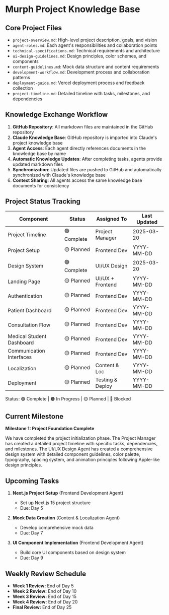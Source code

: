 # Murph Project Knowledge Base

## Core Project Files

- `project-overview.md`: High-level project description, goals, and vision
- `agent-roles.md`: Each agent's responsibilities and collaboration points
- `technical-specifications.md`: Technical requirements and architecture
- `ui-design-guidelines.md`: Design principles, color schemes, and components
- `content-guidelines.md`: Mock data structure and content requirements
- `development-workflow.md`: Development process and collaboration patterns
- `deployment-guide.md`: Vercel deployment process and feedback collection
- `project-timeline.md`: Detailed timeline with tasks, milestones, and dependencies

## Knowledge Exchange Workflow

1. **GitHub Repository**: All markdown files are maintained in the GitHub repository
2. **Claude Knowledge Base**: GitHub repository is imported into Claude's project knowledge base
3. **Agent Access**: Each agent directly references documents in the knowledge base by name
4. **Automatic Knowledge Updates**: After completing tasks, agents provide updated markdown files
5. **Synchronization**: Updated files are pushed to GitHub and automatically synchronized with Claude's knowledge base
6. **Context Sharing**: All agents access the same knowledge base documents for consistency

## Project Status Tracking

| Component                 | Status     | Assigned To      | Last Updated |
| ------------------------- | ---------- | ---------------- | ------------ |
| Project Timeline          | 🟢 Complete | Project Manager  | 2025-03-20   |
| Project Setup             | 🟡 Planned  | Frontend Dev     | YYYY-MM-DD   |
| Design System             | 🟢 Complete | UI/UX Design     | 2025-03-20   |
| Landing Page              | 🟡 Planned  | UI/UX + Frontend | YYYY-MM-DD   |
| Authentication            | 🟡 Planned  | Frontend Dev     | YYYY-MM-DD   |
| Patient Dashboard         | 🟡 Planned  | Frontend Dev     | YYYY-MM-DD   |
| Consultation Flow         | 🟡 Planned  | Frontend Dev     | YYYY-MM-DD   |
| Medical Student Dashboard | 🟡 Planned  | Frontend Dev     | YYYY-MM-DD   |
| Communication Interfaces  | 🟡 Planned  | Frontend Dev     | YYYY-MM-DD   |
| Localization              | 🟡 Planned  | Content & Loc    | YYYY-MM-DD   |
| Deployment                | 🟡 Planned  | Testing & Deploy | YYYY-MM-DD   |

Status: 🟢 Complete | 🟠 In Progress | 🟡 Planned | 🔴 Blocked

## Current Milestone

**Milestone 1: Project Foundation Complete**

We have completed the project initialization phase. The Project Manager has created a detailed project timeline with specific tasks, dependencies, and milestones. The UI/UX Design Agent has created a comprehensive design system with detailed component guidelines, color palette, typography, spacing system, and animation principles following Apple-like design principles.

## Upcoming Tasks

1. **Next.js Project Setup** (Frontend Development Agent)
   - Set up Next.js 15 project structure
   - Due: Day 5

2. **Mock Data Creation** (Content & Localization Agent)
   - Develop comprehensive mock data
   - Due: Day 7

3. **UI Component Implementation** (Frontend Development Agent)
   - Build core UI components based on design system
   - Due: Day 9

## Weekly Review Schedule

- **Week 1 Review:** End of Day 5
- **Week 2 Review:** End of Day 10
- **Week 3 Review:** End of Day 15
- **Week 4 Review:** End of Day 20
- **Final Review:** End of Day 25
